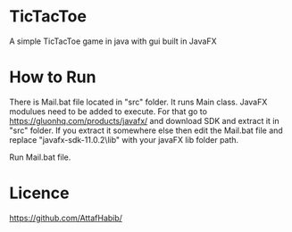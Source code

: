 # TicTacToe
A simple TicTacToe game in java with gui built in JavaFX

# How to Run
There is Mail.bat file located in "src" folder. It runs Main class.
JavaFX modulues need to be added to execute.
For that go to https://gluonhq.com/products/javafx/
and download SDK and extract it in "src" folder.
If you extract it somewhere else then edit the Mail.bat file
and replace "javafx-sdk-11.0.2\lib" with your javaFX lib folder path.

Run Mail.bat file.

# Licence
https://github.com/AttafHabib/
